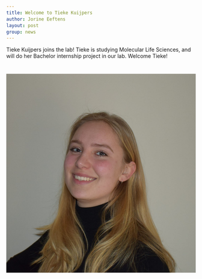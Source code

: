 ```yaml
---
title: Welcome to Tieke Kuijpers
author: Jorine Eeftens
layout: post
group: news
---
```


Tieke Kuijpers joins the lab! Tieke is studying Molecular Life Sciences, and will do her Bachelor internship project in our lab. 
Welcome Tieke!

 
# ![tiekesfirstday](/static/img/members/tieke.jpg "tiekesfirstday")
